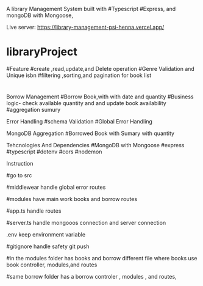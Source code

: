 A library Management System built with #Typescript #Express, and mongoDB with Mongoose,


Live server: https://library-management-psi-henna.vercel.app/

# libraryProject
#Feature
#create ,read,update,and Delete operation
#Genre Validation and Unique isbn 
#filtering ,sorting,and pagination for book list
#




Borrow Management 
#Borrow Book,with with date and quantity
#Business logic- check available quantity and and update book availability
#aggregation sumury


Error Handling
#schema Validation
#Global Error Handling

MongoDB Aggregation
#Borrowed Book with Sumary with quantity


Tehcnologies And Dependencies
#MongoDB with Mongoose
#express
#typescript
#dotenv
#cors
#nodemon




Instruction 

#go to src

#middlewear handle global error routes

#modules have main work books and borrow routes


#app.ts handle routes

#server.ts handle mongooos connection and server connection

.env keep environment variable 

#gitignore handle safety git push

#in the modules folder has books and borrow different file where books use book controller, modules,and routes

#same borrow folder has a borrow controler , modules , and routes,
